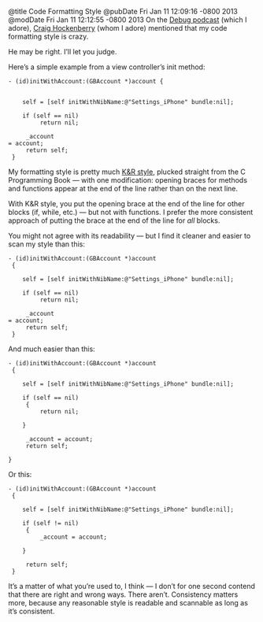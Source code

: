 @title Code Formatting Style
@pubDate Fri Jan 11 12:09:16 -0800 2013
@modDate Fri Jan 11 12:12:55 -0800 2013
On the <a href="http://www.imore.com/debug-5-craig-hockenberry-sean-heber-and-twitterrific">Debug podcast</a> (which I adore), <a href="http://furbo.org">Craig Hockenberry</a> (whom I adore) mentioned that my code formatting style is crazy.

He may be right. I’ll let you judge.

Here’s a simple example from a view controller’s init method:

<code>- (id)initWithAccount:(GBAccount *)account {<br />
 <br />	
&nbsp;&nbsp;&nbsp;&nbsp;self = [self initWithNibName:@"Settings\_iPhone" bundle:nil];<br />
&nbsp;&nbsp;&nbsp;&nbsp;if (self == nil)<br />
&nbsp;&nbsp;&nbsp;&nbsp;&nbsp;&nbsp;&nbsp;&nbsp;return nil;<br />
 <br />	
&nbsp;&nbsp;&nbsp;&nbsp;_account = account;<br />
&nbsp;&nbsp;&nbsp;&nbsp;return self;<br />
}</code>

My formatting style is pretty much <a href="http://en.wikipedia.org/wiki/Indent_style#K.26R_style">K&R style</a>, plucked straight from the C Programming Book — with one modification: opening braces for methods and functions appear at the end of the line rather than on the next line.

With K&R style, you put the opening brace at the end of the line for other blocks (if, while, etc.) — but not with functions. I prefer the more consistent approach of putting the brace at the end of the line for <em>all</em> blocks.

You might not agree with its readability — but I find it cleaner and easier to scan my style than this:

<code>- (id)initWithAccount:(GBAccount *)account<br />
{<br />	
&nbsp;&nbsp;&nbsp;&nbsp;self = [self initWithNibName:@"Settings\_iPhone" bundle:nil];<br />
&nbsp;&nbsp;&nbsp;&nbsp;if (self == nil)<br />
&nbsp;&nbsp;&nbsp;&nbsp;&nbsp;&nbsp;&nbsp;&nbsp;return nil;<br />
 <br />	
&nbsp;&nbsp;&nbsp;&nbsp;_account = account;<br />
&nbsp;&nbsp;&nbsp;&nbsp;return self;<br />
}</code>

And much easier than this:

<code>- (id)initWithAccount:(GBAccount *)account<br />
{<br />	
&nbsp;&nbsp;&nbsp;&nbsp;self = [self initWithNibName:@"Settings\_iPhone" bundle:nil];<br />
&nbsp;&nbsp;&nbsp;&nbsp;if (self == nil)<br />
&nbsp;&nbsp;&nbsp;&nbsp;{<br />
&nbsp;&nbsp;&nbsp;&nbsp;&nbsp;&nbsp;&nbsp;&nbsp;return nil;<br />
&nbsp;&nbsp;&nbsp;&nbsp;}<br />
 <br />	
&nbsp;&nbsp;&nbsp;&nbsp;_account = account;<br />
&nbsp;&nbsp;&nbsp;&nbsp;return self;<br />
}</code>

Or this:

<code>- (id)initWithAccount:(GBAccount *)account<br />
{<br />	
&nbsp;&nbsp;&nbsp;&nbsp;self = [self initWithNibName:@"Settings\_iPhone" bundle:nil];<br />
&nbsp;&nbsp;&nbsp;&nbsp;if (self != nil)<br />
&nbsp;&nbsp;&nbsp;&nbsp;{<br />
&nbsp;&nbsp;&nbsp;&nbsp;&nbsp;&nbsp;&nbsp;&nbsp;_account = account;<br />
&nbsp;&nbsp;&nbsp;&nbsp;}<br />
 <br />	
&nbsp;&nbsp;&nbsp;&nbsp;return self;<br />
}</code>

It’s a matter of what you’re used to, I think — I don’t for one second contend that there are right and wrong ways. There aren’t. Consistency matters more, because any reasonable style is readable and scannable as long as it’s consistent.

